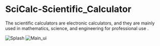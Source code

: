 # SciCalc-Scientific_Calculator
The scientific calculators are electronic calculators, and they are mainly used in mathematics, science, and engineering for professional use .



![Splash](https://user-images.githubusercontent.com/58108015/182295929-262c9e1f-1660-45d9-be0f-190d99bae295.png)
![Main_ui](https://user-images.githubusercontent.com/58108015/182295932-4c1217a7-b7b5-4690-bf38-4010db02791e.png)
